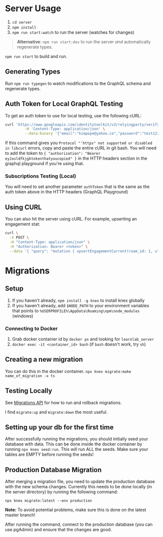 # Server Usage
1. `cd server`
2. `npm install`
3. `npm run start:watch` to run the server (watches for changes)

> **Alternative**: `npm run start:dev` to run the server *and* automatically regenerate types.

`npm run start` to build and run.

## Generating Types
Run `npm run typegen` to watch modifications to the GraphQL schema and regenerate types.

## Auth Token for Local GraphQL Testing
To get an auth token to use for local testing, use the following cURL:
```bash
curl 'https://www.googleapis.com/identitytoolkit/v3/relyingparty/verifyPassword?key=AIzaSyDqWf-FmQC1aQU3SMRT6Z2i7--6l_ltmW0' \
         -H 'Content-Type: application/json' \
         --data-binary '{"email":"kimpope@yahoo.ca","password":"test123","returnSecureToken":true}'
```
If this command gives you `Protocol "'https" not supported or disabled in libcurl` errors, copy and paste the entire cURL in git bash.
You will need to add the token to `{
                                     "authorization": "Bearer eyJasldfkjgktokenthatyoucopied"
                                   }` in the HTTP headers section in the graphql playground if you're using that.
### Subscriptions Testing (Local)
You will need to set another parameter `authToken` that is the same as the auth token above in the HTTP headers (GraphQL Playground)

## Using CURL
You can also hit the server using cURL. For example, upserting an engagement stat:
```bash
curl \
  -X POST \
  -H "Content-Type: application/json" \
  -H "Authorization: Bearer <token>" \
  --data '{ "query": "mutation { upsertEngagementCurrent(room_id: 1, student_id: 1, score: 100, classification: \"ENGAGED\", created_at: 1605154556229){success\n message\n}}" }' http://localhost:4000
```

# Migrations
## Setup
1. If you haven't already, `npm install -g knex` to install knex globally
2. If you haven't already, add `$NODE_PATH` to your environment variables that points to `%USERPROFILE%\AppData\Roaming\npm\node_modules` (windows)

### Connecting to Docker
1. Grab docker container id by `docker ps` and looking for `learnlab_server`
2. `docker exec -it <container_id> bash` (if `bash` doesn't work, try `sh`)

## Creating a new migration
You can do this in the docker container.
`npx knex migrate:make name_of_migration -x ts`

## Testing Locally
See [Migrations API](http://knexjs.org/#Migrations-API) for how to run and rollback migrations.

I find `migrate:up` and `migrate:down` the most useful.

## Setting up your db for the first time
After successfully running the migrations, you should initially seed your database with data. This can be done inside the docker container by running `npx knex seed:run`. This will run ALL the seeds. Make sure your tables are EMPTY before running the seeds!

## Production Database Migration
After merging a migration file, you need to update the production database with the new schema changes. Currently this needs to be done locally (in the server directory) by running the following command:

`npx knex migrate:latest --env production`

**Note:** To avoid potential problems, make sure this is done on the latest master branch!

After running the command, connect to the production database (you can use pgAdmin) and ensure that the changes are good.
